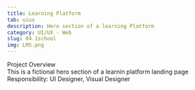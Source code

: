 ```yaml
---
title: Learning Platform
tab: uiux
description: Hero section of a learning Platform
category: UI/UX - Web
slug: 04.1school
img: LMS.png
---
```


<div class="lg:p-4 pt-4 mb-4 text-pryColor font-bold text-2xl lg:text-4xl">
  Project Overview
</div>

<div class="lg:p-4 mb-4 leading-9">
This is a fictional hero section of a learnin platform landing page
<div class="pt-4 ">
 <span class = "text-pryColor font-bold"> Responsibility:</span> UI Designer, Visual Designer
</div>
</div>

  <div class="mt-14">
    <div><dynamic-image filename="LMS-2.png"></dynamic-image> </div>
  </div>

<!--more-->

